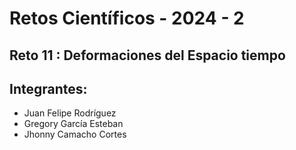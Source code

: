 # Retos Científicos - 2024 - 2
## Reto 11 : Deformaciones del Espacio tiempo
## Integrantes: 
+ Juan Felipe Rodríguez
+ Gregory García Esteban
+ Jhonny Camacho Cortes

